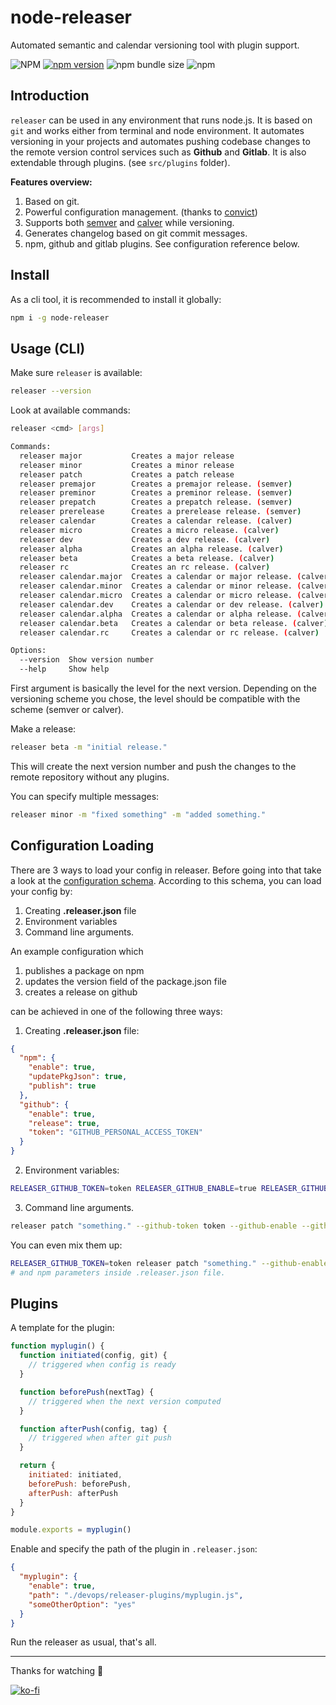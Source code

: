 # node-releaser
Automated semantic and calendar versioning tool with plugin support.

![NPM](https://img.shields.io/npm/l/node-releaser)
[![npm version](https://badge.fury.io/js/node-releaser.svg)](https://badge.fury.io/js/node-releaser)
![npm bundle size](https://img.shields.io/bundlephobia/min/node-releaser)
![npm](https://img.shields.io/npm/dy/node-releaser)

## Introduction
`releaser` can be used in any environment that runs node.js. It is based on `git` and works either from terminal and node environment. It automates versioning in your projects and automates pushing codebase changes to the remote version control services such as **Github** and **Gitlab**. It is also extendable through plugins. (see `src/plugins` folder).

**Features overview:**
1. Based on git.
2. Powerful configuration management. (thanks to [convict](https://github.com/mozilla/node-convict/tree/master/packages/convict))
3. Supports both [semver](https://github.com/npm/node-semver) and [calver](https://github.com/muratgozel/node-calver) while versioning.
4. Generates changelog based on git commit messages.
5. npm, github and gitlab plugins. See configuration reference below.

## Install
As a cli tool, it is recommended to install it globally:
```sh
npm i -g node-releaser
```

## Usage (CLI)
Make sure `releaser` is available:
```sh
releaser --version
```
Look at available commands:
```sh
releaser <cmd> [args]

Commands:
  releaser major           Creates a major release
  releaser minor           Creates a minor release
  releaser patch           Creates a patch release
  releaser premajor        Creates a premajor release. (semver)
  releaser preminor        Creates a preminor release. (semver)
  releaser prepatch        Creates a prepatch release. (semver)
  releaser prerelease      Creates a prerelease release. (semver)
  releaser calendar        Creates a calendar release. (calver)
  releaser micro           Creates a micro release. (calver)
  releaser dev             Creates a dev release. (calver)
  releaser alpha           Creates an alpha release. (calver)
  releaser beta            Creates a beta release. (calver)
  releaser rc              Creates an rc release. (calver)
  releaser calendar.major  Creates a calendar or major release. (calver)
  releaser calendar.minor  Creates a calendar or minor release. (calver)
  releaser calendar.micro  Creates a calendar or micro release. (calver)
  releaser calendar.dev    Creates a calendar or dev release. (calver)
  releaser calendar.alpha  Creates a calendar or alpha release. (calver)
  releaser calendar.beta   Creates a calendar or beta release. (calver)
  releaser calendar.rc     Creates a calendar or rc release. (calver)

Options:
  --version  Show version number                                       [boolean]
  --help     Show help                                                 [boolean]
```
First argument is basically the level for the next version. Depending on the versioning scheme you chose, the level should be compatible with the scheme (semver or calver).

Make a release:
```sh
releaser beta -m "initial release."
```
This will create the next version number and push the changes to the remote repository without any plugins.

You can specify multiple messages:
```sh
releaser minor -m "fixed something" -m "added something."
```

## Configuration Loading
There are 3 ways to load your config in releaser. Before going into that take a look at the [configuration schema](https://github.com/muratgozel/node-releaser/blob/main/src/config/schema.js). According to this schema, you can load your config by:
1. Creating **.releaser.json** file
2. Environment variables
3. Command line arguments.

An example configuration which
1. publishes a package on npm
2. updates the version field of the package.json file
3. creates a release on github

can be achieved in one of the following three ways:
1. Creating **.releaser.json** file:
```json
{
  "npm": {
    "enable": true,
    "updatePkgJson": true,
    "publish": true
  },
  "github": {
    "enable": true,
    "release": true,
    "token": "GITHUB_PERSONAL_ACCESS_TOKEN"
  }
}
```
2. Environment variables:
```sh
RELEASER_GITHUB_TOKEN=token RELEASER_GITHUB_ENABLE=true RELEASER_GITHUB_RELEASE=true RELEASER_NPM_ENABLE=true RELEASER_NPM_UPDATEPKGJSON=true RELEASER_NPM_PUBLISH=true releaser patch "something."
```
3. Command line arguments.
```sh
releaser patch "something." --github-token token --github-enable --github-release --npm-enable --npm-updatepkgjson --npm-publish
```
You can even mix them up:
```sh
RELEASER_GITHUB_TOKEN=token releaser patch "something." --github-enable --github-release
# and npm parameters inside .releaser.json file.
```

## Plugins
A template for the plugin:
```js
function myplugin() {
  function initiated(config, git) {
    // triggered when config is ready
  }

  function beforePush(nextTag) {
    // triggered when the next version computed
  }

  function afterPush(config, tag) {
    // triggered when after git push
  }

  return {
    initiated: initiated,
    beforePush: beforePush,
    afterPush: afterPush
  }
}

module.exports = myplugin()
```
Enable and specify the path of the plugin in `.releaser.json`:
```json
{
  "myplugin": {
    "enable": true,
    "path": "./devops/releaser-plugins/myplugin.js",
    "someOtherOption": "yes"
  }
}
```
Run the releaser as usual, that's all.

---

Thanks for watching 🐬

[![ko-fi](https://www.ko-fi.com/img/githubbutton_sm.svg)](https://ko-fi.com/F1F1RFO7)
